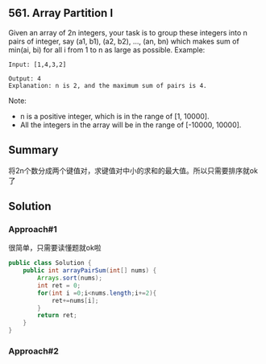 ## 561. Array Partition I
Given an array of 2n integers, your task is to group these integers into n pairs of integer, say (a1, b1), (a2, b2), ..., (an, bn) which makes sum of min(ai, bi) for all i from 1 to n as large as possible.
Example:

```
Input: [1,4,3,2]

Output: 4
Explanation: n is 2, and the maximum sum of pairs is 4.
```
Note:
- n is a positive integer, which is in the range of [1, 10000].
- All the integers in the array will be in the range of [-10000, 10000].
## Summary

将2n个数分成两个键值对，求键值对中小的求和的最大值。所以只需要排序就ok了


## Solution

### Approach#1
很简单，只需要读懂题就ok啦

```java
public class Solution {
    public int arrayPairSum(int[] nums) {
        Arrays.sort(nums);
        int ret = 0;
        for(int i =0;i<nums.length;i+=2){
            ret+=nums[i];
        }
        return ret;
    }
}
```
### Approach#2